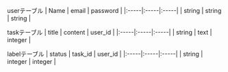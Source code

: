 userテーブル
| Name | email | password |
|:-----|:-----|:-----|
| string | string | string |

taskテーブル
| title | content | user_id |
|:-----|:-----|:-----|
| string | text | integer |

labelテーブル
| status | task_id | user_id |
|:-----|:-----|:-----|
| string | integer | integer |
